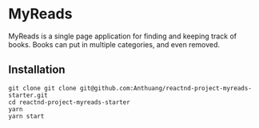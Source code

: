 # MyReads
MyReads is a single page application for finding and keeping track of books. Books can put in multiple categories, and even removed.

## Installation
```
git clone git clone git@github.com:Anthuang/reactnd-project-myreads-starter.git
cd reactnd-project-myreads-starter
yarn
yarn start
```

